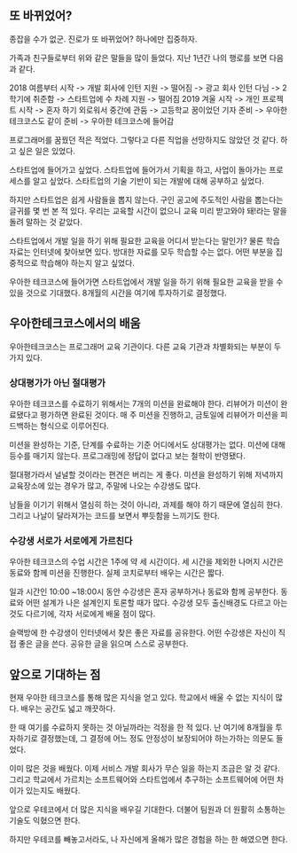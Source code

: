 ## 또 바뀌었어?
종잡을 수가 없군. 진로가 또 바뀌었어? 하나에만 집중하자.

가족과 친구들로부터 위와 같은 말들을 많이 들었다. 지난 1년간 나의 행로를 보면 다음과 같다.

2018 여름부터 시작 -> 개발 회사에 인턴 지원 -> 떨어짐 ->  광고 회사 인턴 다님 -> 2학기에 취준함 -> 스타트업에 수 차례 지원 -> 떨어짐 
2019 겨울 시작 -> 개인 프로젝트 시작 -> 혼자 하기 외로워서 중간에 관둠 -> 고등학교 꿈이었던 기자 준비 -> 우아한 테크코스도 같이 준비 -> 우아한 테크코스에 들어감

프로그래머를 꿈꿨던 적은 적었다. 그렇다고 다른 직업을 선망하지도 않았던 것 같다. 하고 싶은 일은 있었다.

스타트업에 들어가고 싶었다. 스타트업에 들어가서 기획을 하고, 사업이 돌아가는 프로세스를 알고 싶었다. 스타트업의 기술 기반이 되는 개발에 대해 공부하고 싶었다.

하지만 스타트업은 쉽게 사람들을 뽑지 않는다. 구인 공고에 주도적인 사람을 뽑는다는 글귀를 몇 번 본 적 있다. 우리는 교육할 시간이 없으니 교육 미리 받고와야 돼!라는 말을 돌려 말하는 것 같았다.

스타트업에서 개발 일을 하기 위해 필요한  교육을 어디서 받는다는 말인가? 물론 학습 자료는 인터넷에 찾아보면 있다. 방대한 자료를 모두 학습할 수는 없다. 어떤 부분을 집중적으로 학습해야 하는지 알고 싶었다.

우아한 테크코스에 들어가면 스타트업에서 개발 일을 하기 위해 필요한 교육을 받을 수 있을 것으로 기대했다. 8개월의 시간을 여기에 투자하기로 결정했다.

## 우아한테크코스에서의 배움
우아한테크코스는 프로그래머 교육 기관이다. 다른 교육 기관과 차별화되는 부분이 두 가지 있다.

### 상대평가가 아닌 절대평가
우아한 테크코스를 수료하기 위해서는 7개의 미션을 완료해야 한다. 리뷰어가 미션이 완료됐다고 평가하면 완료된 것이다. 매 주 미션을 진행하고, 금토일에 리뷰어가 미션을 피드백하는 형식으로 이루어진다.

미션을 완성하는 기준, 단계를 수료하는 기준 어디에서도 상대평가는 없다. 미션에 대해 등수를 매기지 않는다. 프로그래밍에 정답이 없다고 보는 철학이 반영됐다.

절대평가라서 널널할 것이라는 편견은 버리는 게 좋다. 미션을 완성하기 위해 저녁까지 교육장소에 있는 경우가 많고, 주말에 나오는 수강생도 많다.

남들을 이기기 위해서 열심히 하는 것이 아니라, 과제를 해야 하기 때문에 열심히 한다. 그리고 나날이 달라져가는 코드를 보면서 뿌듯함을 느끼기도 한다.

### 수강생 서로가 서로에게 가르친다
우아한 테크코스의 수업 시간은 1주에 약 세 시간이다. 세 시간을 제외한 나머지 시간은 동료와 함께 미션을 진행한다. 실제 코치로부터 배우는 시간은 짧다.

일과 시간인 10:00 ~18:00시 동안 수강생은 혼자 공부하거나 동료와 함께 공부한다. 동료와 어떤 설계가 나은 설계인지 토론할 때가 많다. 수강생 모두 출신배경도 다르고 아는 것도 다르기에, 각자 서로에게 배울 점이 많다.

슬랙방에 한 수강생이 인터넷에서 찾은 좋은 자료를 공유한다. 어떤 수강생은 자신이 직접 좋은 글을 쓴다. 공유한 글을 읽으며 스스로 공부한다. 

## 앞으로 기대하는 점
현재 우아한 테크코스를 통해 많은 지식을 얻고 있다. 학교에서 배울 수 없는 지식이 많다. 배우는 공간도 넓고 깨끗하다.

한 때 여기를 수료하지 못하는 것 아닐까라는 걱정을 한 적 있다. 난 여기에 8개월을 투자하기로 결정했는데, 그 결정에 어느 정도 안정성이 보장되어야 하는가하는 의문도 들었다.

이미 많은 것을 배웠다. 이제 서비스 개발 회사가 무슨 일을 하는지 조금은 알 것 같다. 그리고 학교에서 가르치는 소프트웨어와 스타트업에서 추구하는 소프트웨어에 어떤 차이가 있는지도 배웠다. 

앞으로 우테코에서 더 많은 지식을 배우길 기대한다. 더불어 팀원과 더 원활히 소통하는 기술도 익혔으면 한다.

하지만 우테코를 빼놓고서라도, 나 자신에게 올해가 많은 경험을 하는 한 해였으면 한다.









